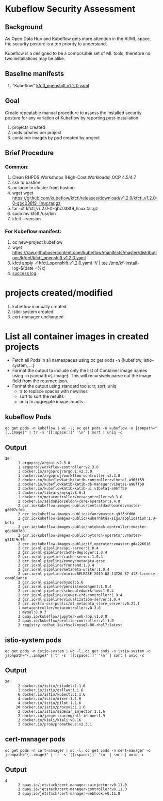 # Kubeflow Security Assessment

## Background
As Open Data Hub and Kubeflow gets more attention in the AI/ML space, the security posture is a top priority to understand.

Kubeflow is a designed to be a composable set of ML tools, therefore no two installations may be alike. 

## Baseline manifests
1. "Kubeflow" [kfctl_openshift.v1.2.0.yaml](https://raw.githubusercontent.com/kubeflow/manifests/master/distributions/kfdef/kfctl_openshift.v1.2.0.yaml)

## Goal
Create repeatable manual procedure to assess the installed security posture for any variation of Kubeflow by reporting post-installation:
1. projects created 
1. pods creates per project
1. container images by pod created by project

## Brief Procedure

### Common:
1. Clean RHPDS Workshops (High-Cost Workloads) OCP 4.5/4.7
1. ssh to bastion
1. oc login to cluster from bastion
1. wget wget https://github.com/kubeflow/kfctl/releases/download/v1.2.0/kfctl_v1.2.0-0-gbc038f9_linux.tar.gz
1. tar -xf kfctl_v1.2.0-0-gbc038f9_linux.tar.gz
1. sudo mv kfctl /usr/bin
1. kfctl --version

### For Kubeflow manifest:
1. oc new-project kubeflow
1. wget https://raw.githubusercontent.com/kubeflow/manifests/master/distributions/kfdef/kfctl_openshift.v1.2.0.yaml
1. kfctl apply -f kfctl_openshift.v1.2.0.yaml -V | tee /tmp/kf-install-log-$(date +%x)
1. [success log](./kfctl-apply-success-output.log)

# projects created/modified
1. kubeflow manually created
1. istio-system created
1. cert-manager unchanged

# List all container images in created projects
- Fetch all Pods in all namespaces using oc get pods -n {kubeflow, istio-system, ...}
- Format the output to include only the list of Container image names using -o jsonpath={..image}. This will recursively parse out the image field from the returned json.
- Format the output using standard tools: tr, sort, uniq
  - tr to replace spaces with newlines
  - sort to sort the results
  - uniq to aggregate image counts

## kubeflow Pods
```
oc get pods -n kubeflow | wc -l; oc get pods -n kubeflow -o jsonpath="{..image}" | tr -s '[[:space:]]' '\n' | sort | uniq -c
```
## Output
```
30
      1 argoproj/argoui:v2.3.0
      1 argoproj/workflow-controller:v2.3.0
      1 docker.io/argoproj/argoui:v2.3.0
      1 docker.io/argoproj/workflow-controller:v2.3.0
      2 docker.io/kubeflowkatib/katib-controller:v1beta1-a96ff59
      2 docker.io/kubeflowkatib/katib-db-manager:v1beta1-a96ff59
      2 docker.io/kubeflowkatib/katib-ui:v1beta1-a96ff59
      1 docker.io/library/mysql:8.0.3
      1 docker.io/metacontroller/metacontroller:v0.3.0
      2 docker.io/seldonio/seldon-core-operator:1.4.0
      2 gcr.io/kubeflow-images-public/centraldashboard:vmaster-g8097cfeb
      2 gcr.io/kubeflow-images-public/kfam:vmaster-g9f3bfd00
      2 gcr.io/kubeflow-images-public/kubernetes-sigs/application:1.0-beta
      2 gcr.io/kubeflow-images-public/notebook-controller:vmaster-g6eb007d0
      2 gcr.io/kubeflow-images-public/pytorch-operator:vmaster-g518f9c76
      2 gcr.io/kubeflow-images-public/tf_operator:vmaster-gda226016
      2 gcr.io/ml-pipeline/api-server:1.0.4
      2 gcr.io/ml-pipeline/cache-deployer:1.0.4
      2 gcr.io/ml-pipeline/cache-server:1.0.4
      2 gcr.io/ml-pipeline/envoy:metadata-grpc
      2 gcr.io/ml-pipeline/frontend:1.0.4
      2 gcr.io/ml-pipeline/metadata-writer:1.0.4
      2 gcr.io/ml-pipeline/minio:RELEASE.2019-08-14T20-37-41Z-license-compliance
      2 gcr.io/ml-pipeline/mysql:5.6
      2 gcr.io/ml-pipeline/persistenceagent:1.0.4
      2 gcr.io/ml-pipeline/scheduledworkflow:1.0.4
      2 gcr.io/ml-pipeline/viewer-crd-controller:1.0.4
      2 gcr.io/ml-pipeline/visualization-server:1.0.4
      2 gcr.io/tfx-oss-public/ml_metadata_store_server:v0.21.1
      1 metacontroller/metacontroller:v0.3.0
      1 mysql:8.0.3
      2 quay.io/kubeflow/jupyter-web-app:v1.0.0
      2 quay.io/kubeflow/profile-controller:v1.1.0
      2 registry.redhat.io/rhscl/mysql-80-rhel7:latest
```
## istio-system pods
```
oc get pods -n istio-system | wc -l; oc get pods -n istio-system -o jsonpath="{..image}" | tr -s '[[:space:]]' '\n' | sort | uniq -c
```
## Output
```
20
      2 docker.io/istio/citadel:1.1.6
      2 docker.io/istio/galley:1.1.6
      6 docker.io/istio/kubectl:1.1.6
      4 docker.io/istio/mixer:1.1.6
      4 docker.io/istio/pilot:1.1.6
     20 docker.io/istio/proxyv2:1.1.6
      2 docker.io/istio/sidecar_injector:1.1.6
      2 docker.io/jaegertracing/all-in-one:1.9
      2 docker.io/kiali/kiali:v0.16
      2 docker.io/prom/prometheus:v2.3.1
```
## cert-manager pods
```
oc get pods -n cert-manager | wc -l; oc get pods -n cert-manager -o jsonpath="{..image}" | tr -s '[[:space:]]' '\n' | sort | uniq -c
```
## Output
```
4
      2 quay.io/jetstack/cert-manager-cainjector:v0.11.0
      2 quay.io/jetstack/cert-manager-controller:v0.11.0
      2 quay.io/jetstack/cert-manager-webhook:v0.11.0 
```